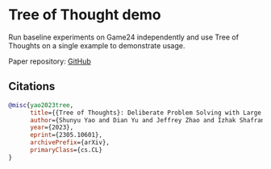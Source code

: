 # Tree of Thought demo
Run baseline experiments on Game24 independently and use Tree of Thoughts on a single example to demonstrate usage.

Paper repository: [GitHub](https://github.com/princeton-nlp/tree-of-thought-llm/tree/master)

## Citations

```bibtex
@misc{yao2023tree,
      title={{Tree of Thoughts}: Deliberate Problem Solving with Large Language Models}, 
      author={Shunyu Yao and Dian Yu and Jeffrey Zhao and Izhak Shafran and Thomas L. Griffiths and Yuan Cao and Karthik Narasimhan},
      year={2023},
      eprint={2305.10601},
      archivePrefix={arXiv},
      primaryClass={cs.CL}
}
```
